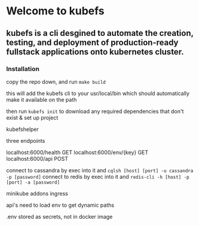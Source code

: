 # Welcome to kubefs
## kubefs is a cli desgined to automate the creation, testing, and deployment of production-ready fullstack applications onto kubernetes cluster.


### Installation

copy the repo down, and run ```make build```

this will add the kubefs cli to your usr/local/bin which should automatically make it available on the path

then run ```kubefs init``` to download any required dependencies that don't exist & set up project

kubefshelper

three endpoints

localhost:6000/health GET
localhost:6000/env/{key} GET
localhost:6000/api POST

connect to cassandra by exec into it and ```cqlsh [host] [port] -u cassandra -p [password]```
connect to redis by exec into it and ```redis-cli -h [host] -p [port] -a [password]```

minikube addons 
ingress

api's need to load env to get dynamic paths

.env stored as secrets, not in docker image